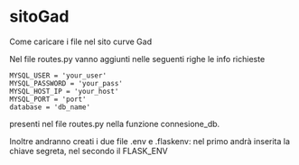 # sitoGad
Come caricare i file nel sito curve Gad


Nel file routes.py vanno aggiunti nelle seguenti righe le info richieste

    MYSQL_USER = 'your_user'
    MYSQL_PASSWORD = 'your_pass'
    MYSQL_HOST_IP = 'your_host'
    MYSQL_PORT = 'port'
    database = 'db_name'
    
presenti nel file routes.py nella funzione connesione_db.


Inoltre andranno creati i due file .env e .flaskenv: nel primo andrà inserita la chiave segreta, nel secondo il FLASK_ENV


